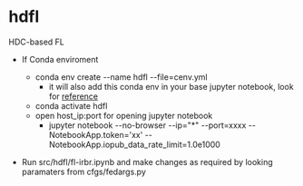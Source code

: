 # hdfl
HDC-based FL

* If Conda enviroment
    * conda env create --name hdfl --file=cenv.yml
        * it will also add this conda env in your base jupyter notebook, look for [reference](https://towardsdatascience.com/how-to-set-up-anaconda-and-jupyter-notebook-the-right-way-de3b7623ea4a)
    * conda activate hdfl
    * open host_ip:port for opening jupyter notebook
        * jupyter notebook --no-browser --ip="*" --port=xxxx --NotebookApp.token='xx' --NotebookApp.iopub_data_rate_limit=1.0e1000
        
* Run src/hdfl/fl-irbr.ipynb and make changes as required by looking paramaters from cfgs/fedargs.py
